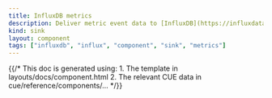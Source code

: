 ```yaml
---
title: InfluxDB metrics
description: Deliver metric event data to [InfluxDB](https://influxdata.com)
kind: sink
layout: component
tags: ["influxdb", "influx", "component", "sink", "metrics"]
---
```


{{/* This doc is generated using:
     1. The template in layouts/docs/component.html
     2. The relevant CUE data in cue/reference/components/... */}}
